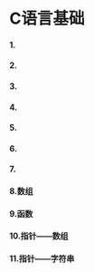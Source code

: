# C语言基础
#### 1.
#### 2.
#### 3.
#### 4.
#### 5.
#### 6.
#### 7.
#### 8.数组
#### 9.函数
#### 10.指针——数组
#### 11.指针——字符串
